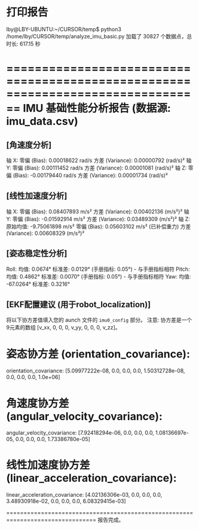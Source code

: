 # 打印报告

lby@LBY-UBUNTU:~/CURSOR/temp$ python3 /home/lby/CURSOR/temp/analyze_imu_basic.py
加载了 30827 个数据点，总时长: 617.15 秒

================================================================================
IMU 基础性能分析报告 (数据源: imu_data.csv)
================================================================================

[角速度分析]
----------------------------------------
轴 X:
  零偏 (Bias): 0.00018622 rad/s
  方差 (Variance): 0.00000792 (rad/s)²
轴 Y:
  零偏 (Bias): 0.00111452 rad/s
  方差 (Variance): 0.00001081 (rad/s)²
轴 Z:
  零偏 (Bias): -0.00179440 rad/s
  方差 (Variance): 0.00001734 (rad/s)²

[线性加速度分析]
----------------------------------------
轴 X:
  零偏 (Bias): 0.08407893 m/s²
  方差 (Variance): 0.00402136 (m/s²)²
轴 Y:
  零偏 (Bias): -0.01592914 m/s²
  方差 (Variance): 0.03489309 (m/s²)²
轴 Z:
  原始均值: -9.75061898 m/s²
  零偏 (Bias): 0.05603102 m/s² (已补偿重力)
  方差 (Variance): 0.00608329 (m/s²)²

[姿态稳定性分析]
----------------------------------------
Roll:
  均值: 0.0674°
  标准差: 0.0129° (手册指标: 0.05°) - 与手册指标相符
Pitch:
  均值: 0.4862°
  标准差: 0.0070° (手册指标: 0.05°) - 与手册指标相符
Yaw:
  均值: -67.0264°
  标准差: 0.3216°

[EKF配置建议 (用于robot_localization)]
------------------------------------------------------------
将以下协方差值填入您的 aunch 文件的 `imu0_config` 部分。
注意: 协方差是一个9元素的数组 [v_xx, 0, 0, 0, v_yy, 0, 0, 0, v_zz]。

# 姿态协方差 (orientation_covariance):
orientation_covariance: [5.09977222e-08, 0.0, 0.0, 0.0, 1.50312728e-08, 0.0, 0.0, 0.0, 1.0e+06]

# 角速度协方差 (angular_velocity_covariance):
angular_velocity_covariance: [7.92418294e-06, 0.0, 0.0, 0.0, 1.08136697e-05, 0.0, 0.0, 0.0, 1.73386780e-05]

# 线性加速度协方差 (linear_acceleration_covariance):
linear_acceleration_covariance: [4.02136306e-03, 0.0, 0.0, 0.0, 3.48930918e-02, 0.0, 0.0, 0.0, 6.08329415e-03]

================================================================================
报告完成。